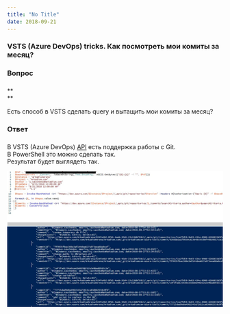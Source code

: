 ```yaml
---
title: "No Title"
date: 2018-09-21
---
```


###  VSTS (Azure DevOps) tricks. Как посмотреть мои комиты за месяц?

  


###  **Вопрос**

### 

**  
**

Есть способ в VSTS сделать query и вытащить мои комиты за месяц?  
  


###  **Ответ**

### 

  
В VSTS (Azure DevOps) [API](https://docs.microsoft.com/en-us/rest/api/vsts/git/commits/get%20commits?view=vsts-rest-4.1) есть поддержка работы с Git.  
В PowerShell это можно сделать так.  
Результат будет выглядеть так.  
  


[![](/images/Result.jpg)](/images/Result.jpg)

  

